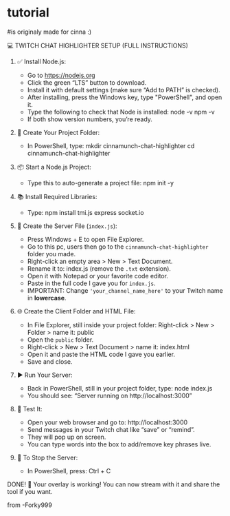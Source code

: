 # tutorial
#is originaly made for cinna :)

💻 TWITCH CHAT HIGHLIGHTER SETUP (FULL INSTRUCTIONS)

1. ✅ Install Node.js:
   - Go to https://nodejs.org
   - Click the green “LTS” button to download.
   - Install it with default settings (make sure “Add to PATH” is checked).
   - After installing, press the Windows key, type "PowerShell", and open it.
   - Type the following to check that Node is installed:
     node -v
     npm -v
   - If both show version numbers, you’re ready.

2. 📁 Create Your Project Folder:
   - In PowerShell, type:
     mkdir cinnamunch-chat-highlighter
     cd cinnamunch-chat-highlighter

3. 📦 Start a Node.js Project:
   - Type this to auto-generate a project file:
     npm init -y

4. 📚 Install Required Libraries:
   - Type:
     npm install tmi.js express socket.io

5. 🧠 Create the Server File (`index.js`):
   - Press Windows + E to open File Explorer.
   - Go to this pc, users then go to the `cinnamunch-chat-highlighter` folder you made.
   - Right-click an empty area > New > Text Document.
   - Rename it to: index.js (remove the `.txt` extension).
   - Open it with Notepad or your favorite code editor.
   - Paste in the full code I gave you for `index.js`.
   - IMPORTANT: Change `'your_channel_name_here'` to your Twitch name in **lowercase**.

6. 🌐 Create the Client Folder and HTML File:
   - In File Explorer, still inside your project folder:
     Right-click > New > Folder > name it: public
   - Open the `public` folder.
   - Right-click > New > Text Document > name it: index.html
   - Open it and paste the HTML code I gave you earlier.
   - Save and close.

7. ▶️ Run Your Server:
   - Back in PowerShell, still in your project folder, type:
     node index.js
   - You should see:
     “Server running on http://localhost:3000”

8. 🧪 Test It:
   - Open your web browser and go to:
     http://localhost:3000
   - Send messages in your Twitch chat like “save” or “remind”.
   - They will pop up on screen.
   - You can type words into the box to add/remove key phrases live.

9. 🛑 To Stop the Server:
   - In PowerShell, press:
     Ctrl + C

DONE! 🎉 Your overlay is working! You can now stream with it and share the tool if you want.

from -Forky999
